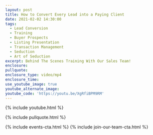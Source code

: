 ```yaml
---
layout: post
title: How to Convert Every Lead into a Paying Client
date: 2021-02-02 14:30:00
tags:
  - Lead Conversion
  - Training
  - Buyer Prospects
  - Listing Presentation
  - Transaction Management
  - Seduction
  - Art of Seduction
excerpt: Behind The Scenes Training With Our Sales Team!
enclosure:
pullquote:
enclosure_type: video/mp4
enclosure_time:
use_youtube_image: true
youtube_alternate_image:
youtube_code: 'https://youtu.be/XgRfiBPM9RM'
---
```


{% include youtube.html %}

{% include pullquote.html %}

{% include events-cta.html %} {% include join-our-team-cta.html %}
